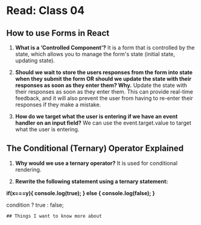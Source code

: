 # Read: Class 04

## How to use Forms in React

1. **What is a ‘Controlled Component’?** It is a form that is controlled by the state, which allows you to manage the form's state (initial state, updating state).

2. **Should we wait to store the users responses from the form into state when they submit the form OR should we update the state with their responses as soon as they enter them? Why.** Update the state with their responses as soon as they enter them. This can provide real-time feedback, and it will also prevent the user from having to re-enter their responses if they make a mistake.

3. **How do we target what the user is entering if we have an event handler on an input field?** We can use the event.target.value to target what the user is entering.

## The Conditional (Ternary) Operator Explained

1. **Why would we use a ternary operator?** It is used for conditional rendering.

2. **Rewrite the following statement using a ternary statement:**

**if(x===y){
  console.log(true);
} else {
  console.log(false);
}**

condition ? true : false;

`## Things I want to know more about`
